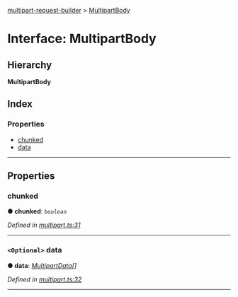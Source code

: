 [multipart-request-builder](../README.md) > [MultipartBody](../interfaces/multipartbody.md)

# Interface: MultipartBody

## Hierarchy

**MultipartBody**

## Index

### Properties

* [chunked](multipartbody.md#chunked)
* [data](multipartbody.md#data)

---

## Properties

<a id="chunked"></a>

###  chunked

**● chunked**: *`boolean`*

*Defined in [multipart.ts:31](https://github.axa.com/Digital/bauta-nodejs/blob/d6bb9d4/packages/multipart-request-builder/src/multipart.ts#L31)*

___
<a id="data"></a>

### `<Optional>` data

**● data**: *[MultipartData](multipartdata.md)[]*

*Defined in [multipart.ts:32](https://github.axa.com/Digital/bauta-nodejs/blob/d6bb9d4/packages/multipart-request-builder/src/multipart.ts#L32)*

___

